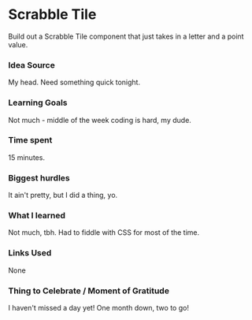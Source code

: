 # Scrabble Tile

Build out a Scrabble Tile component that just takes in a letter and a point value.

### Idea Source

My head. Need something quick tonight.

### Learning Goals

Not much - middle of the week coding is hard, my dude.

### Time spent

15 minutes.

### Biggest hurdles

It ain't pretty, but I did a thing, yo.

### What I learned

Not much, tbh. Had to fiddle with CSS for most of the time.

### Links Used

None

### Thing to Celebrate / Moment of Gratitude

I haven't missed a day yet! One month down, two to go!
